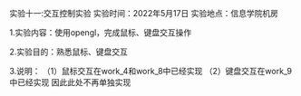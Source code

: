 实验十一:交互控制实验
实验时间：2022年5月17日
实验地点：信息学院机房

1.实验内容：使用opengl，完成鼠标、键盘交互操作

2.实验目的：熟悉鼠标、键盘交互

3.说明：
（1）鼠标交互在work_4和work_8中已经实现
（2）键盘交互在work_9中已经实现
因此此处不再单独实现
